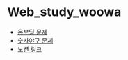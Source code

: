 # Web_study_woowa
<ul>
<li> <a href = "https://github.com/woowacourse-precourse/javascript-onboarding" target = “_blank”> 온보딩 문제</a> </li>
<li>  <a href = "https://github.com/woowacourse-precourse/javascript-baseball" target = “_blank”> 숫자야구 문제</a> </li>
<li>  <a href = "https://locrian-sneezeweed-244.notion.site/a353fea28467455bac5f65543c66d54c" target = “_blank”> 노션 링크</a> </li>
</ul>
